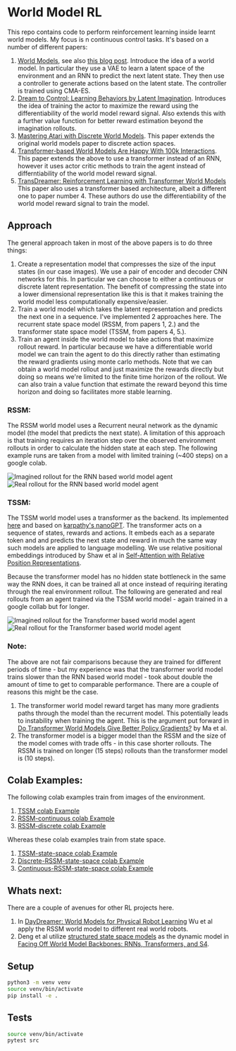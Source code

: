# World Model RL

This repo contains code to perform reinforcement learning inside learnt world models. My focus is n continuous control tasks. It's based on a number of different papers:

1. [World Models](https://arxiv.org/abs/1803.10122), see also [this blog post](https://worldmodels.github.io/). Introduce the idea of a world model. In particular they use a VAE to learn a latent space of the environment and an RNN to predict the next latent state. They then use a controller to generate actions based on the latent state. The controller is trained using CMA-ES.
2. [Dream to Control: Learning Behaviors by Latent Imagination](https://arxiv.org/abs/1912.01603). Introduces the idea of training the actor to maximize the reward using the differentiability of the world model reward signal. Also extends this with a further value function for better reward estimation beyond the imagination rollouts.
3. [Mastering Atari with Discrete World Models](https://arxiv.org/abs/2010.02193). This paper extends the original world models paper to discrete action spaces.
4. [Transformer-based World Models Are Happy With 100k Interactions](https://arxiv.org/abs/2303.07109). This paper extends the above to use a transformer instead of an RNN, however it uses actor critic methods to train the agent instead of differntiability of the world model reward signal.
5. [TransDreamer: Reinforcement Learning with Transformer World Models](https://arxiv.org/abs/2202.09481) This paper also uses a transformer based architecture, albeit a different one to paper number 4. These authors do use the differentiability of the world model reward signal to train the model.

## Approach

The general approach taken in most of the above papers is to do three things:

1. Create a representation model that compresses the size of the input states (in our case images). We use a pair of encoder and decoder CNN networks for this. In particular we can choose to either a continuous or discrete latent representation. The benefit of compressing the state into a lower dimensional representation like this is that it makes training the world model less computationally expensive/easier.
2. Train a world model which takes the latent representation and predicts the next one in a sequence. I've implemented 2 approaches here. The recurrent state space model (RSSM, from papers 1, 2.) and the transformer state space model (TSSM, from papers 4, 5.).
3. Train an agent inside the world model to take actions that maximize rollout reward. In particular because we have a differentiable world model we can train the agent to do this directly rather than estimating the reward gradients using monte carlo methods. Note that we can obtain a world model rollout and just maximize the rewards directly but doing so means we're limited to the finite time horizon of the rollout. We can also train a value function that estimate the reward beyond this time horizon and doing so facilitates more stable learning.

### RSSM:

The RSSM world model uses a Recurrent neural network as the dynamic model (the model that predicts the next state). A limitation of this approach is that training requires an iteration step over the observed environment rollouts in order to calculate the hidden state at each step. The following example runs are taken from a model with limited training (~400 steps) on a google colab.

![Imagined rollout for the RNN based world model agent](/assets/rssm-imagined-rollout.gif)
![Real rollout for the RNN based world model agent](/assets/rssm-real-rollout.gif)


### TSSM:

The TSSM world model uses a transformer as the backend. Its implemented [here](https://github.com/mauicv/transformers) and based on [karpathy's nanoGPT](https://github.com/karpathy/nanoGPT). The transformer acts on a sequence of states, rewards and actions. It embeds each as a separate token and and predicts the next state and reward in much the same way such models are applied to language modelling. We use relative positional embeddings introduced by Shaw et al in [Self-Attention with Relative Position Representations](https://arxiv.org/abs/1803.02155v2).

Because the transformer model has no hidden state bottleneck in the same way the RNN does, it can be trained all at once instead of requiring iterating through the real environment rollout. The following are generated and real rollouts from an agent trained via the TSSM world model - again trained in a google collab but for longer.

![Imagined rollout for the Transformer based world model agent](/assets/tssm-imagined-rollout.gif)
![Real rollout for the Transformer based world model agent](/assets/tssm-real-rollout.gif)


### Note:

The above are not fair comparisons because they are trained for different periods of time - but my experience was that the transformer world model trains slower than the RNN based world model - took about double the amount of time to get to comparable performance. There are a couple of reasons this might be the case.

1. The transformer world model reward target has many more gradients paths through the model than the recurrent model. This potentially leads to instability when training the agent. This is the argument put forward in [Do Transformer World Models Give Better Policy Gradients?](https://arxiv.org/abs/2402.05290) by Ma et al.
2. The transformer model is a bigger model than the RSSM and the size of the model comes with trade offs - in this case shorter rollouts. The RSSM is trained on longer (15 steps) rollouts than the transformer model is (10 steps).


## Colab Examples:

The following colab examples train from images of the environment.

1. [TSSM colab Example](https://colab.research.google.com/drive/13SLo7x_sciK5QDZhKSeCgokpA4ZeLmRp)
2. [RSSM-continuous colab Example](https://colab.research.google.com/drive/1YVZw9tGJ9_YUnq11KAAE69ne3Zn-xIDH)
2. [RSSM-discrete colab Example](https://colab.research.google.com/drive/1_4exqY9vSCREyBbkJ9EPHoRMzuJOv0ke)

Whereas these colab examples train from state space.

1. [TSSM-state-space colab Example](https://colab.research.google.com/drive/1UboktIA38uHxjH44houFtJQcb7eV9b3R)
2. [Discrete-RSSM-state-space colab Example](https://colab.research.google.com/drive/19rgE_bG905dnKVtN3kgjpikW8xOjt9nm)
3. [Continuous-RSSM-state-space colab Example](https://colab.research.google.com/drive/1GUJWQuB1JnR9WuvtG0YSv_m7Tv_7_QMe)


## Whats next:

There are a couple of avenues for other RL projects here. 

1. In [DayDreamer: World Models for Physical Robot Learning](https://arxiv.org/abs/2206.14176) Wu et al apply the RSSM world model to different real world robots.
2. Deng et al utilize [structured state space models](https://arxiv.org/abs/2111.00396) as the dynamic model in [Facing Off World Model Backbones: RNNs, Transformers, and S4](https://arxiv.org/abs/2307.02064).

## Setup

```bash
python3 -m venv venv
source venv/bin/activate
pip install -e .
```

## Tests

```bash
source venv/bin/activate
pytest src
```
